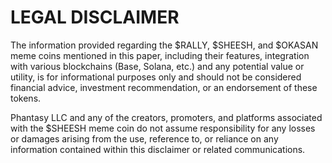 # LEGAL DISCLAIMER

The information provided regarding the $RALLY, $SHEESH, and $OKASAN meme coins mentioned in this paper, including their features, integration with various blockchains (Base, Solana, etc.) and any potential value or utility, is for informational purposes only and should not be considered financial advice, investment recommendation, or an endorsement of these tokens. 

Phantasy LLC and any of the creators, promoters, and platforms associated with the $SHEESH meme coin do not assume responsibility for any losses or damages arising from the use, reference to, or reliance on any information contained within this disclaimer or related communications.